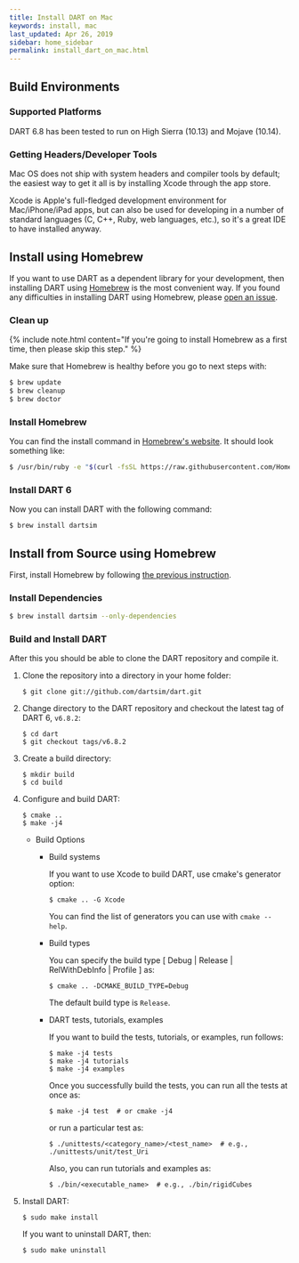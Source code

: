```yaml
---
title: Install DART on Mac
keywords: install, mac
last_updated: Apr 26, 2019
sidebar: home_sidebar
permalink: install_dart_on_mac.html
---
```


## Build Environments

### Supported Platforms

DART 6.8 has been tested to run on High Sierra (10.13) and Mojave (10.14).

### Getting Headers/Developer Tools

Mac OS does not ship with system headers and compiler tools by default; the easiest way to get it all is by installing Xcode through the app store.

Xcode is Apple's full-fledged development environment for Mac/iPhone/iPad apps, but can also be used for developing in a number of standard languages (C, C++, Ruby, web languages, etc.), so it's a great IDE to have installed anyway.

## Install using Homebrew

If you want to use DART as a dependent library for your development, then installing DART using [Homebrew](http://brew.sh/) is the most convenient way. If you found any difficulties in installing DART using Homebrew, please [open an issue](https://github.com/dartsim/homebrew-dart/issues/new).

### Clean up

{% include note.html content="If you're going to install Homebrew as a first time, then please skip this step." %}

Make sure that Homebrew is healthy before you go to next steps with:

```bash
$ brew update
$ brew cleanup
$ brew doctor
```

### Install Homebrew

You can find the install command in [Homebrew's website](http://brew.sh/). It should look something like:

```bash
$ /usr/bin/ruby -e "$(curl -fsSL https://raw.githubusercontent.com/Homebrew/install/master/install)"
```

### Install DART 6

Now you can install DART with the following command:

```bash
$ brew install dartsim
```

## Install from Source using Homebrew

First, install Homebrew by following [the previous instruction](https://github.com/dartsim/dart/wiki/Mac%20Installation%20for%20DART%206#install-homebrew).

### Install Dependencies

```bash
$ brew install dartsim --only-dependencies
```

### Build and Install DART

After this you should be able to clone the DART repository and compile it.

1.  Clone the repository into a directory in your home folder:

    ```
    $ git clone git://github.com/dartsim/dart.git
    ```

1.  Change directory to the DART repository and checkout the latest tag of DART 6, `v6.8.2`:

    ```
    $ cd dart
    $ git checkout tags/v6.8.2
    ```

1.  Create a build directory:

    ```
    $ mkdir build
    $ cd build
    ```

1.  Configure and build DART:

    ```
    $ cmake ..
    $ make -j4
    ```

    * Build Options

      * Build systems

        If you want to use Xcode to build DART, use cmake's generator option:

        ```
        $ cmake .. -G Xcode
        ```

        You can find the list of generators you can use with `cmake --help`.

      * Build types

        You can specify the build type \[ Debug \| Release \| RelWithDebInfo \| Profile \] as:

        ```
        $ cmake .. -DCMAKE_BUILD_TYPE=Debug
        ```

        The default build type is `Release`.

      * DART tests, tutorials, examples

        If you want to build the tests, tutorials, or examples, run follows:

        ```
        $ make -j4 tests
        $ make -j4 tutorials
        $ make -j4 examples
        ```

        Once you successfully build the tests, you can run all the tests at once as:

        ```shell
        $ make -j4 test  # or cmake -j4
        ```

        or run a particular test as:

        ```shell
        $ ./unittests/<category_name>/<test_name>  # e.g., ./unittests/unit/test_Uri
        ```

        Also, you can run tutorials and examples as:

        ```shell
        $ ./bin/<executable_name>  # e.g., ./bin/rigidCubes
        ```

1.  Install DART:

    ```
    $ sudo make install
    ```

    If you want to uninstall DART, then:

    ```
    $ sudo make uninstall
    ```

